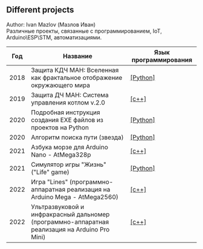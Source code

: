 ## Different projects
Author: Ivan Mazlov (Мазлов Иван)<br>
Различные проекты, связанные с программированием, IoT, Arduino\ESP\STM, автоматизациями.<br>

Год | Название | Язык программирования
-- | -- | -- 
2018 | Защита КДЧ МАН: Вселенная как фрактальное отображение окружающего мира | [[Python]](./MAH/Fractals_2018/)
2019 | Защита ДЧ МАН: Система управления котлом v.2.0 | [[c++]](./MAH/Boiler_ACS_2019/)
2020 | Подробная инструкция создания EXE файлов из проектов на Python | [[Python]](./PY2EXE/)
2020 | Алгоритм поиска пути (звезда) | [[Python]](./PathFind22/)
2021 | Азбука морзе для Arduino Nano - AtMega328p  | [[c++]](./MorzeArduinoNano/)
2021 | Симулятор игры "Жизнь" ("Life" game) | [[Python]](./LifeSimulator/)
2022 | Игра "Lines" (программно-аппаратная реализация на Arduino Mega - AtMega2560) | [[c++]](./LinesArduino2560/)
2022 | Ультразвуковой и инфракрасный дальномер (программно-аппаратная реализация на Arduino Pro Mini) | [[c++]](./Rangefinder/)
